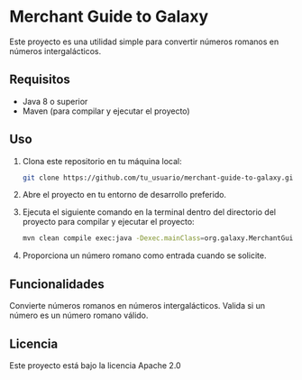 # Merchant Guide to Galaxy

Este proyecto es una utilidad simple para convertir números romanos en números intergalácticos.

## Requisitos

- Java 8 o superior
- Maven (para compilar y ejecutar el proyecto)

## Uso

1. Clona este repositorio en tu máquina local:

   ```bash
   git clone https://github.com/tu_usuario/merchant-guide-to-galaxy.git

2. Abre el proyecto en tu entorno de desarrollo preferido.

3. Ejecuta el siguiente comando en la terminal dentro del directorio del proyecto para compilar y ejecutar el proyecto:

   ```bash
   mvn clean compile exec:java -Dexec.mainClass=org.galaxy.MerchantGuideToGalaxy 

4. Proporciona un número romano como entrada cuando se solicite.

## Funcionalidades

Convierte números romanos en números intergalácticos.
Valida si un número es un número romano válido.

   
## Licencia
Este proyecto está bajo la licencia Apache 2.0

